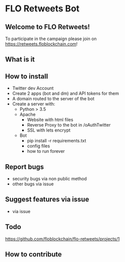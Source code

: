 # FLO Retweets Bot
## Welcome to FLO Retweets! 
To participate in the campaign please join on https://retweets.floblockchain.com!
## What is it
## How to install
- Twitter dev Account
- Create 2 apps (bot and dm) and API tokens for them
- A domain routed to the server of the bot
- Create a server with:
    - Python > 3.5
    - Apache 
        - Website with html files
        - Reverse Proxy to the bot in /oAuthTwitter
        - SSL with lets encrypt
    - Bot
        - pip install -r requirements.txt
        - config files
        - how to run forever
## Report bugs
- security bugs via non public method
- other bugs via issue
## Suggest features via issue
- via issue
## Todo
https://github.com/floblockchain/flo-retweets/projects/1
## How to contribute